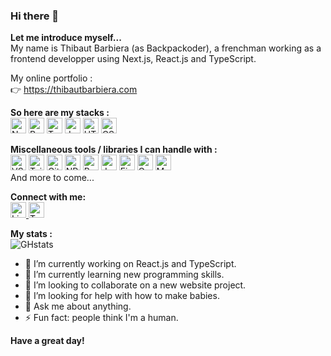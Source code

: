 ### Hi there 👋

<!--
**backpackoder/backpackoder** is a ✨ _special_ ✨ repository because its `README.md` (this file) appears on your GitHub profile.
-->

<b>Let me introduce myself...</b><br />
My name is Thibaut Barbiera (as Backpackoder), a frenchman working as a frontend developper using Next.js, React.js and TypeScript.<br />

My online portfolio :<br />
👉 https://thibautbarbiera.com

<b>So here are my stacks :</b><br />
<img src="https://cdn.jsdelivr.net/gh/devicons/devicon/icons/nextjs/nextjs-original.svg" alt="Next logo" width="25px" />
<img src="https://cdn.jsdelivr.net/gh/devicons/devicon/icons/react/react-original.svg" alt="React logo" width="25px" />
<img src="https://cdn.jsdelivr.net/gh/devicons/devicon/icons/typescript/typescript-plain.svg" alt="TypeScript logo" width="25px" />
<img src="https://cdn.jsdelivr.net/gh/devicons/devicon/icons/javascript/javascript-plain.svg" alt="JavaScript logo" width="25px" />
<img src="https://cdn.jsdelivr.net/gh/devicons/devicon/icons/html5/html5-original.svg" alt="HTML5 logo" width="25px" />
<img src="https://cdn.jsdelivr.net/gh/devicons/devicon/icons/css3/css3-original.svg" alt="CSS3 logo" width="25px" />

<b>Miscellaneous tools / libraries I can handle with :</b><br />
<img src="https://cdn.jsdelivr.net/gh/devicons/devicon/icons/visualstudio/visualstudio-plain.svg" alt="VSCode logo" width="25px" />
<img src="https://cdn.jsdelivr.net/gh/devicons/devicon/icons/tailwindcss/tailwindcss-original.svg" alt="Tailwind logo" width="25px" />
<img src="https://cdn.jsdelivr.net/gh/devicons/devicon/icons/git/git-plain.svg" alt="Git logo" width="25px" />
<img src="https://cdn.jsdelivr.net/gh/devicons/devicon/icons/npm/npm-original-wordmark.svg" alt="NPM logo" width="25px" />
<img src="https://cdn.jsdelivr.net/gh/devicons/devicon/icons/babel/babel-plain.svg" alt="Babel logo" width="25px" />
<img src="https://cdn.jsdelivr.net/gh/devicons/devicon/icons/jest/jest-plain.svg" alt="Jest logo" width="25px" />
<img src="https://cdn.jsdelivr.net/gh/devicons/devicon/icons/firebase/firebase-plain.svg" alt="Firebase logo" width="25px" />
<img src="https://cdn.jsdelivr.net/gh/devicons/devicon/icons/graphql/graphql-plain.svg" alt="GraphQL logo" width="25px" />
<img src="https://cdn.jsdelivr.net/gh/devicons/devicon/icons/materialui/materialui-original.svg" alt="MUI logo" width="25px" />
<br />
And more to come...

<b>Connect with me:</b><br />
<a href="https://www.linkedin.com/in/backpackoder/">
  <img src="https://cdn.jsdelivr.net/gh/devicons/devicon/icons/linkedin/linkedin-original.svg" alt="Linkedin logo" width="25px" />
</a>
<a href="https://twitter.com/backpackoder">
  <img src="https://cdn.jsdelivr.net/gh/devicons/devicon/icons/twitter/twitter-original.svg" alt="Twitter logo" width="25px" />
</a>

<b>My stats :</b><br :>
![GHstats](https://github-readme-stats.vercel.app/api?username=backpackoder&show_icons=true)

- 🔭 I’m currently working on React.js and TypeScript.
- 🌱 I’m currently learning new programming skills.
- 👯 I’m looking to collaborate on a new website project.
- 🤔 I’m looking for help with how to make babies.
- 💬 Ask me about anything.
- ⚡ Fun fact: people think I'm a human.

<b>Have a great day!</b>
